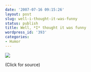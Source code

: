 ```yaml
---
date: '2007-07-16 09:15:26'
layout: post
slug: well-i-thought-it-was-funny
status: publish
title: Well, *I* thought it was funny
wordpress_id: '393'
categories:
- Humor
---
```



[
![](http://www.phfactor.net/wp-pics/religion-is-evil.jpg)
](http://www.gapingvoid.com/Moveable_Type/archives/004032.html)

(Click for source)


